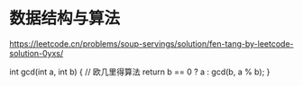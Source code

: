 # 数据结构与算法

https://leetcode.cn/problems/soup-servings/solution/fen-tang-by-leetcode-solution-0yxs/

int gcd(int a, int b) { // 欧几里得算法
        return b == 0 ? a : gcd(b, a % b);
    }





















